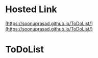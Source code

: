 # Hosted Link
[https://soonuprasad.github.io/ToDoList/](https://soonuprasad.github.io/ToDoList/)

# ToDoList
